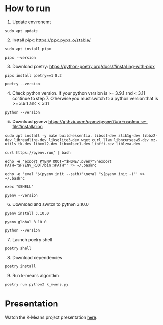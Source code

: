 # How to run
1) Update environemt
```
sudo apt update
```

2) Install pipx: https://pipx.pypa.io/stable/
```
sudo apt install pipx

pipx --version
```

3) Download poetry: https://python-poetry.org/docs/#installing-with-pipx
```
pipx install poetry==1.8.2

poetry --version
```

4) Check python version. If your python version is >= 3.9.1 and < 3.11 continue to step 7. Otherwise you must switch to a python version that is >= 3.9.1 and < 3.11
```
python --version
```

5) Download pyenv: https://github.com/pyenv/pyenv?tab=readme-ov-file#installation
```
sudo apt install -y make build-essential libssl-dev zlib1g-dev libbz2-dev libreadline-dev libsqlite3-dev wget curl llvm libncursesw5-dev xz-utils tk-dev libxml2-dev libxmlsec1-dev libffi-dev liblzma-dev

curl https://pyenv.run/ | bash

echo -e 'export PYENV_ROOT="$HOME/.pyenv"\nexport PATH="$PYENV_ROOT/bin:$PATH"' >> ~/.bashrc

echo -e 'eval "$(pyenv init --path)"\neval "$(pyenv init -)"' >> ~/.bashrc

exec "$SHELL"

pyenv --version
```

6) Download and switch to python 3.10.0
```
pyenv install 3.10.0

pyenv global 3.10.0

python --version
```

7) Launch poetry shell
```
poetry shell
```

8) Download dependencies
```
poetry install
```

9) Run k-means algorithm
```
poetry run python3 k_means.py
```

# Presentation
Watch the K-Means project presentation [here](https://www.youtube.com/watch?v=Cop9CxSUmLo).
